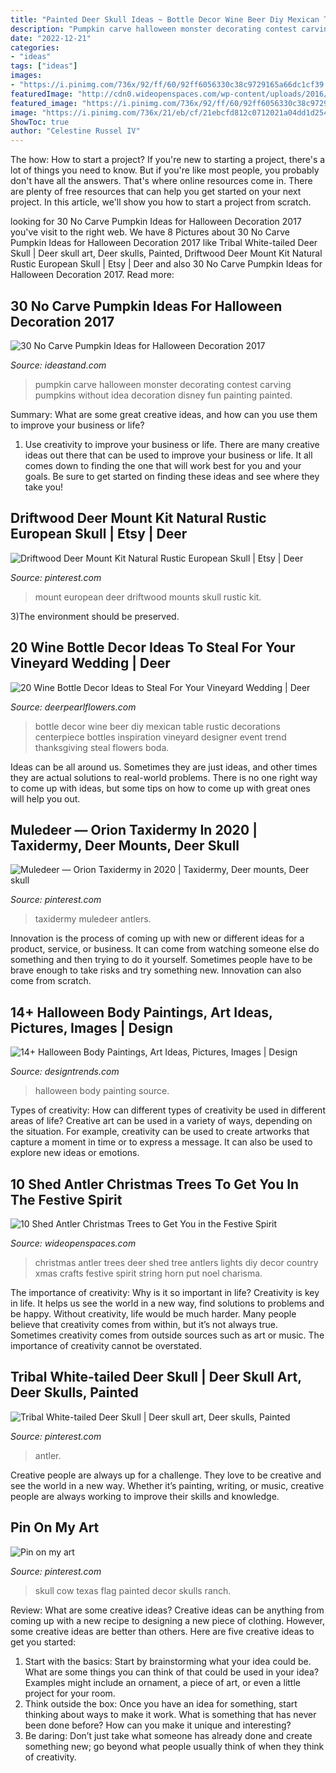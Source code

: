 ```yaml
---
title: "Painted Deer Skull Ideas ~ Bottle Decor Wine Beer Diy Mexican Table Rustic Decorations Centerpiece Bottles Inspiration Vineyard Designer Event Trend Thanksgiving Steal Flowers Boda"
description: "Pumpkin carve halloween monster decorating contest carving pumpkins without idea decoration disney fun painting painted"
date: "2022-12-21"
categories:
- "ideas"
tags: ["ideas"]
images:
- "https://i.pinimg.com/736x/92/ff/60/92ff6056330c38c9729165a66dc1cf39.jpg"
featuredImage: "http://cdn0.wideopenspaces.com/wp-content/uploads/2016/12/Shed9.jpg"
featured_image: "https://i.pinimg.com/736x/92/ff/60/92ff6056330c38c9729165a66dc1cf39.jpg"
image: "https://i.pinimg.com/736x/21/eb/cf/21ebcfd812c0712021a04dd1d2546603.jpg"
ShowToc: true
author: "Celestine Russel IV"
---
```



The how: How to start a project?
If you're new to starting a project, there's a lot of things you need to know. But if you're like most people, you probably don't have all the answers. That's where online resources come in. There are plenty of free resources that can help you get started on your next project. In this article, we'll show you how to start a project from scratch.

	

		
looking for 30 No Carve Pumpkin Ideas for Halloween Decoration 2017 you've visit to the right web. We have 8 Pictures about 30 No Carve Pumpkin Ideas for Halloween Decoration 2017 like Tribal White-tailed Deer Skull | Deer skull art, Deer skulls, Painted, Driftwood Deer Mount Kit Natural Rustic European Skull | Etsy | Deer and also 30 No Carve Pumpkin Ideas for Halloween Decoration 2017. Read more:
		
    
## 30 No Carve Pumpkin Ideas For Halloween Decoration 2017

<img loading=lazy src="http://ideastand.com/wp-content/uploads/2014/10/no-carve-pumpkin-ideas/15-monster.jpg" onerror="this.onerror=null;this.src='https://tse4.mm.bing.net/th?id=OIP.u7tRLfA-l9ThrP8uA1VBrgHaJ4&amp;pid=15.1';" alt="30 No Carve Pumpkin Ideas for Halloween Decoration 2017">

_Source: ideastand.com_

>pumpkin carve halloween monster decorating contest carving pumpkins without idea decoration disney fun painting painted. 

	

Summary: What are some great creative ideas, and how can you use them to improve your business or life?
1. Use creativity to improve your business or life.
There are many creative ideas out there that can be used to improve your business or life. It all comes down to finding the one that will work best for you and your goals. Be sure to get started on finding these ideas and see where they take you!

    
## Driftwood Deer Mount Kit Natural Rustic European Skull | Etsy | Deer

<img loading=lazy src="https://i.pinimg.com/736x/23/cd/f3/23cdf3916277b8fad1ab41f5ac84825e.jpg" onerror="this.onerror=null;this.src='https://tse4.mm.bing.net/th?id=OIP.NV-D4CX1NrhTe0jyis8cwgHaKV&amp;pid=15.1';" alt="Driftwood Deer Mount Kit Natural Rustic European Skull | Etsy | Deer">

_Source: pinterest.com_

>mount european deer driftwood mounts skull rustic kit. 

	

3)The environment should be preserved. 

    
## 20 Wine Bottle Decor Ideas To Steal For Your Vineyard Wedding | Deer

<img loading=lazy src="http://www.deerpearlflowers.com/wp-content/uploads/2016/05/DIY-beer-bottle-centerpiece.-From-event-designer-Jasmyne-Pink-of-Perfection-Events.jpg" onerror="this.onerror=null;this.src='https://tse2.mm.bing.net/th?id=OIP.s8alpElmE0r_Z5NlZ1XqPQHaLH&amp;pid=15.1';" alt="20 Wine Bottle Decor Ideas to Steal For Your Vineyard Wedding | Deer">

_Source: deerpearlflowers.com_

>bottle decor wine beer diy mexican table rustic decorations centerpiece bottles inspiration vineyard designer event trend thanksgiving steal flowers boda. 

	

Ideas can be all around us. Sometimes they are just ideas, and other times they are actual solutions to real-world problems. There is no one right way to come up with ideas, but some tips on how to come up with great ones will help you out.

    
## Muledeer — Orion Taxidermy In 2020 | Taxidermy, Deer Mounts, Deer Skull

<img loading=lazy src="https://i.pinimg.com/736x/92/ff/60/92ff6056330c38c9729165a66dc1cf39.jpg" onerror="this.onerror=null;this.src='https://tse1.mm.bing.net/th?id=OIP.qcznzNnoP8ZmSideVr2QxQHaLH&amp;pid=15.1';" alt="Muledeer — Orion Taxidermy in 2020 | Taxidermy, Deer mounts, Deer skull">

_Source: pinterest.com_

>taxidermy muledeer antlers. 

	

Innovation is the process of coming up with new or different ideas for a product, service, or business. It can come from watching someone else do something and then trying to do it yourself. Sometimes people have to be brave enough to take risks and try something new. Innovation can also come from scratch.

    
## 14+ Halloween Body Paintings, Art Ideas, Pictures, Images | Design

<img loading=lazy src="https://images.designtrends.com/wp-content/uploads/2016/03/11064021/Elegant-Halloween-Body-Painting.jpg" onerror="this.onerror=null;this.src='https://tse1.mm.bing.net/th?id=OIP.uNaun94yHHul0YZ8pi5jhQHaHa&amp;pid=15.1';" alt="14+ Halloween Body Paintings, Art Ideas, Pictures, Images | Design">

_Source: designtrends.com_

>halloween body painting source. 

	

Types of creativity: How can different types of creativity be used in different areas of life?
Creative art can be used in a variety of ways, depending on the situation. For example, creativity can be used to create artworks that capture a moment in time or to express a message. It can also be used to explore new ideas or emotions.

    
## 10 Shed Antler Christmas Trees To Get You In The Festive Spirit

<img loading=lazy src="http://cdn0.wideopenspaces.com/wp-content/uploads/2016/12/Shed9.jpg" onerror="this.onerror=null;this.src='https://tse1.mm.bing.net/th?id=OIP.Kf1iszOfRAGNf04Pp7BqHgHaKC&amp;pid=15.1';" alt="10 Shed Antler Christmas Trees to Get You in the Festive Spirit">

_Source: wideopenspaces.com_

>christmas antler trees deer shed tree antlers lights diy decor country xmas crafts festive spirit string horn put noel charisma. 

	

The importance of creativity: Why is it so important in life?
Creativity is key in life. It helps us see the world in a new way, find solutions to problems and be happy. Without creativity, life would be much harder. Many people believe that creativity comes from within, but it’s not always true. Sometimes creativity comes from outside sources such as art or music. The importance of creativity cannot be overstated.

    
## Tribal White-tailed Deer Skull | Deer Skull Art, Deer Skulls, Painted

<img loading=lazy src="https://i.pinimg.com/736x/21/eb/cf/21ebcfd812c0712021a04dd1d2546603.jpg" onerror="this.onerror=null;this.src='https://tse1.mm.bing.net/th?id=OIP.LzCAx1BpySXN1eUmoZke5wHaLH&amp;pid=15.1';" alt="Tribal White-tailed Deer Skull | Deer skull art, Deer skulls, Painted">

_Source: pinterest.com_

>antler. 

	

Creative people are always up for a challenge. They love to be creative and see the world in a new way. Whether it’s painting, writing, or music, creative people are always working to improve their skills and knowledge.

    
## Pin On My Art

<img loading=lazy src="https://i.pinimg.com/736x/06/29/1a/06291ad5b1a85ebcdbc8d369ff058888.jpg" onerror="this.onerror=null;this.src='https://tse2.mm.bing.net/th?id=OIP.zJZbj2VwrH4SFkbL7ja4wgHaJ3&amp;pid=15.1';" alt="Pin on my art">

_Source: pinterest.com_

>skull cow texas flag painted decor skulls ranch. 

	

Review: What are some creative ideas?
Creative ideas can be anything from coming up with a new recipe to designing a new piece of clothing. However, some creative ideas are better than others. Here are five creative ideas to get you started: 
1. Start with the basics: Start by brainstorming what your idea could be. What are some things you can think of that could be used in your idea? Examples might include an ornament, a piece of art, or even a little project for your room. 
2. Think outside the box: Once you have an idea for something, start thinking about ways to make it work. What is something that has never been done before? How can you make it unique and interesting? 
3. Be daring: Don’t just take what someone has already done and create something new; go beyond what people usually think of when they think of creativity.


